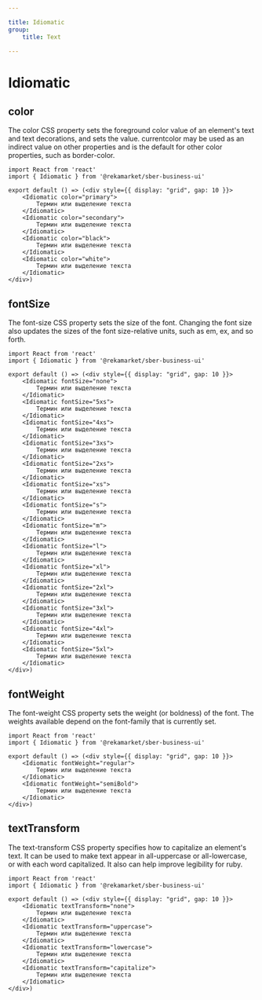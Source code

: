 ```yaml
---

title: Idiomatic
group:
	title: Text

---
```


# Idiomatic

## color
The color CSS property sets the foreground color value of an element's text and text decorations, and sets the <currentcolor> value. currentcolor may be used as an indirect value on other properties and is the default for other color properties, such as border-color.

```tsx
import React from 'react'
import { Idiomatic } from '@rekamarket/sber-business-ui'

export default () => (<div style={{ display: "grid", gap: 10 }}>
	<Idiomatic color="primary">
		Термин или выделение текста
	</Idiomatic>
	<Idiomatic color="secondary">
		Термин или выделение текста
	</Idiomatic>
	<Idiomatic color="black">
		Термин или выделение текста
	</Idiomatic>
	<Idiomatic color="white">
		Термин или выделение текста
	</Idiomatic>
</div>)
```

## fontSize
The font-size CSS property sets the size of the font. Changing the font size also updates the sizes of the font size-relative <length> units, such as em, ex, and so forth.

```tsx
import React from 'react'
import { Idiomatic } from '@rekamarket/sber-business-ui'

export default () => (<div style={{ display: "grid", gap: 10 }}>
	<Idiomatic fontSize="none">
		Термин или выделение текста
	</Idiomatic>
	<Idiomatic fontSize="5xs">
		Термин или выделение текста
	</Idiomatic>
	<Idiomatic fontSize="4xs">
		Термин или выделение текста
	</Idiomatic>
	<Idiomatic fontSize="3xs">
		Термин или выделение текста
	</Idiomatic>
	<Idiomatic fontSize="2xs">
		Термин или выделение текста
	</Idiomatic>
	<Idiomatic fontSize="xs">
		Термин или выделение текста
	</Idiomatic>
	<Idiomatic fontSize="s">
		Термин или выделение текста
	</Idiomatic>
	<Idiomatic fontSize="m">
		Термин или выделение текста
	</Idiomatic>
	<Idiomatic fontSize="l">
		Термин или выделение текста
	</Idiomatic>
	<Idiomatic fontSize="xl">
		Термин или выделение текста
	</Idiomatic>
	<Idiomatic fontSize="2xl">
		Термин или выделение текста
	</Idiomatic>
	<Idiomatic fontSize="3xl">
		Термин или выделение текста
	</Idiomatic>
	<Idiomatic fontSize="4xl">
		Термин или выделение текста
	</Idiomatic>
	<Idiomatic fontSize="5xl">
		Термин или выделение текста
	</Idiomatic>
</div>)
```

## fontWeight
The font-weight CSS property sets the weight (or boldness) of the font. The weights available depend on the font-family that is currently set.

```tsx
import React from 'react'
import { Idiomatic } from '@rekamarket/sber-business-ui'

export default () => (<div style={{ display: "grid", gap: 10 }}>
	<Idiomatic fontWeight="regular">
		Термин или выделение текста
	</Idiomatic>
	<Idiomatic fontWeight="semiBold">
		Термин или выделение текста
	</Idiomatic>
</div>)
```

## textTransform
The text-transform CSS property specifies how to capitalize an element's text. It can be used to make text appear in all-uppercase or all-lowercase, or with each word capitalized. It also can help improve legibility for ruby.

```tsx
import React from 'react'
import { Idiomatic } from '@rekamarket/sber-business-ui'

export default () => (<div style={{ display: "grid", gap: 10 }}>
	<Idiomatic textTransform="none">
		Термин или выделение текста
	</Idiomatic>
	<Idiomatic textTransform="uppercase">
		Термин или выделение текста
	</Idiomatic>
	<Idiomatic textTransform="lowercase">
		Термин или выделение текста
	</Idiomatic>
	<Idiomatic textTransform="capitalize">
		Термин или выделение текста
	</Idiomatic>
</div>)
```
